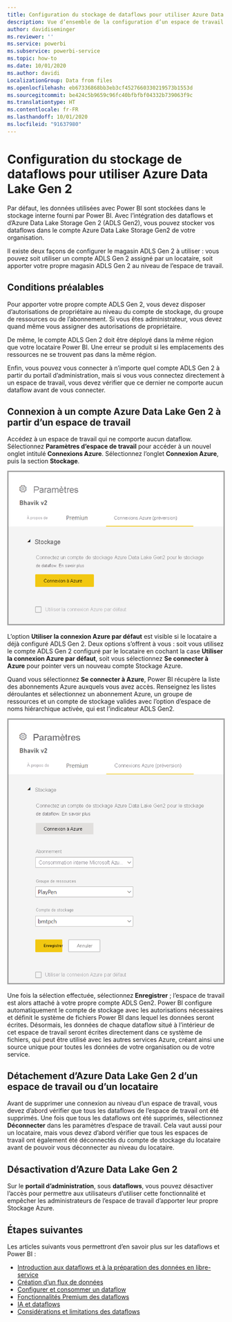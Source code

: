 ```yaml
---
title: Configuration du stockage de dataflows pour utiliser Azure Data Lake Gen 2
description: Vue d’ensemble de la configuration d’un espace de travail ou d’un locataire avec le stockage Azure Data Lake Gen 2
author: davidiseminger
ms.reviewer: ''
ms.service: powerbi
ms.subservice: powerbi-service
ms.topic: how-to
ms.date: 10/01/2020
ms.author: davidi
LocalizationGroup: Data from files
ms.openlocfilehash: eb67336868bb3eb3cf4527660330219573b1553d
ms.sourcegitcommit: be424c5b9659c96fc40bfbfbf04332b739063f9c
ms.translationtype: HT
ms.contentlocale: fr-FR
ms.lasthandoff: 10/01/2020
ms.locfileid: "91637980"
---
```

# <a name="configuring-dataflow-storage-to-use-azure-data-lake-gen-2"></a>Configuration du stockage de dataflows pour utiliser Azure Data Lake Gen 2 

Par défaut, les données utilisées avec Power BI sont stockées dans le stockage interne fourni par Power BI. Avec l’intégration des dataflows et d’Azure Data Lake Storage Gen 2 (ADLS Gen2), vous pouvez stocker vos dataflows dans le compte Azure Data Lake Storage Gen2 de votre organisation.

Il existe deux façons de configurer le magasin ADLS Gen 2 à utiliser : vous pouvez soit utiliser un compte ADLS Gen 2 assigné par un locataire, soit apporter votre propre magasin ADLS Gen 2 au niveau de l’espace de travail. 

## <a name="pre-requisites"></a>Conditions préalables

Pour apporter votre propre compte ADLS Gen 2, vous devez disposer d’autorisations de propriétaire au niveau du compte de stockage, du groupe de ressources ou de l’abonnement. Si vous êtes administrateur, vous devez quand même vous assigner des autorisations de propriétaire. 

De même, le compte ADLS Gen 2 doit être déployé dans la même région que votre locataire Power BI. Une erreur se produit si les emplacements des ressources ne se trouvent pas dans la même région.

Enfin, vous pouvez vous connecter à n’importe quel compte ADLS Gen 2 à partir du portail d’administration, mais si vous vous connectez directement à un espace de travail, vous devez vérifier que ce dernier ne comporte aucun dataflow avant de vous connecter.

## <a name="connecting-to-an-azure-data-lake-gen-2-at-a-workspace"></a>Connexion à un compte Azure Data Lake Gen 2 à partir d’un espace de travail
Accédez à un espace de travail qui ne comporte aucun dataflow. Sélectionnez **Paramètres d’espace de travail** pour accéder à un nouvel onglet intitulé **Connexions Azure**. Sélectionnez l’onglet **Connexion Azure**, puis la section **Stockage**.


![Connexion à Azure](media/dataflows-azure-data-lake-storage-integration/connect-to-azure.png)
 
L’option **Utiliser la connexion Azure par défaut** est visible si le locataire a déjà configuré ADLS Gen 2. Deux options s’offrent à vous : soit vous utilisez le compte ADLS Gen 2 configuré par le locataire en cochant la case **Utiliser la connexion Azure par défaut**, soit vous sélectionnez **Se connecter à Azure** pour pointer vers un nouveau compte Stockage Azure. 

Quand vous sélectionnez **Se connecter à Azure**, Power BI récupère la liste des abonnements Azure auxquels vous avez accès. Renseignez les listes déroulantes et sélectionnez un abonnement Azure, un groupe de ressources et un compte de stockage valides avec l’option d’espace de noms hiérarchique activée, qui est l’indicateur ADLS Gen2.

![détails de l'abonnement](media/dataflows-azure-data-lake-storage-integration/subscription-details-enter.png)
 
Une fois la sélection effectuée, sélectionnez **Enregistrer** ; l’espace de travail est alors attaché à votre propre compte ADLS Gen2. Power BI configure automatiquement le compte de stockage avec les autorisations nécessaires et définit le système de fichiers Power BI dans lequel les données seront écrites. Désormais, les données de chaque dataflow situé à l’intérieur de cet espace de travail seront écrites directement dans ce système de fichiers, qui peut être utilisé avec les autres services Azure, créant ainsi une source unique pour toutes les données de votre organisation ou de votre service.

## <a name="detaching-azure-data-lake-gen-2-from-a-workspace-or-tenant"></a>Détachement d’Azure Data Lake Gen 2 d’un espace de travail ou d’un locataire

Avant de supprimer une connexion au niveau d’un espace de travail, vous devez d’abord vérifier que tous les dataflows de l’espace de travail ont été supprimés. Une fois que tous les dataflows ont été supprimés, sélectionnez **Déconnecter** dans les paramètres d’espace de travail. Cela vaut aussi pour un locataire, mais vous devez d’abord vérifier que tous les espaces de travail ont également été déconnectés du compte de stockage du locataire avant de pouvoir vous déconnecter au niveau du locataire.

## <a name="disabling-azure-data-lake-gen-2"></a>Désactivation d’Azure Data Lake Gen 2

Sur le **portail d’administration**, sous **dataflows**, vous pouvez désactiver l’accès pour permettre aux utilisateurs d’utiliser cette fonctionnalité et empêcher les administrateurs de l’espace de travail d’apporter leur propre Stockage Azure.

## <a name="next-steps"></a>Étapes suivantes
Les articles suivants vous permettront d’en savoir plus sur les dataflows et Power BI :

* [Introduction aux dataflows et à la préparation des données en libre-service](dataflows-introduction-self-service.md)
* [Création d’un flux de données](dataflows-create.md)
* [Configurer et consommer un dataflow](dataflows-configure-consume.md)
* [Fonctionnalités Premium des dataflows](dataflows-premium-features.md)
* [IA et dataflows](dataflows-machine-learning-integration.md)
* [Considérations et limitations des dataflows](dataflows-features-limitations.md)
